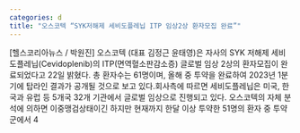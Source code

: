```yaml
---
categories: d
title: "오스코텍 “SYK저해제 세비도플레닙 ITP 임상2상 환자모집 완료”"
---
```

[헬스코리아뉴스 / 박원진] 오스코텍 (대표 김정근 윤태영)은 자사의 SYK 저해제 세비도플레닙(Cevidoplenib)의 ITP(면역혈소판감소증) 글로벌 임상 2상의 환자모집이 완료되었다고 22일 밝혔다. 총 환자수는 61명이며, 올해 중 투약을 완료하여 2023년 1분기에 탑라인 결과가 공개될 것으로 보고 있다.회사측에 따르면 세비도플레닙은 미국, 한국과 유럽 등 5개국 32개 기관에서 글로벌 임상으로 진행되고 있다. 오스코텍의 자체 분석에 의하면 이중맹검상태이긴 하지만 현재까지 한달 이상 투약한 51명의 환자 중 투약군에서 4